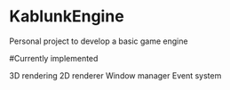 # KablunkEngine

Personal project to develop a basic game engine

#Currently implemented

3D rendering 
2D renderer
Window manager
Event system
